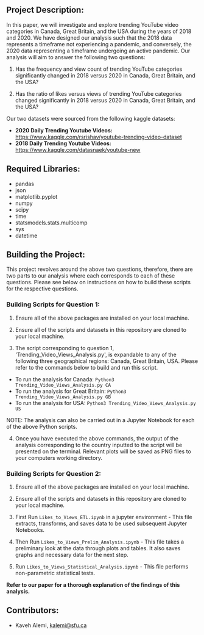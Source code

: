 ## Project Description: 
In this paper, we will investigate and explore trending YouTube video categories in Canada, Great Britain, and the USA during the years of 2018 and 2020. We have designed our analysis such that the 2018 data represents a timeframe not experiencing a pandemic, and conversely, the 2020 data representing a timeframe undergoing an active pandemic. Our analysis will aim to answer the following two questions:

1) Has the frequency and view count of trending YouTube categories significantly changed in 2018 versus 2020 in Canada, Great Britain, and the USA?

2) Has the ratio of likes versus views of trending YouTube categories changed significantly in 2018 versus 2020 in Canada, Great Britain, and the USA?

Our two datasets were sourced from the following kaggle datasets:

* **2020 Daily Trending Youtube Videos:**     https://www.kaggle.com/rsrishav/youtube-trending-video-dataset
* **2018 Daily Trending Youtube Videos:**     https://www.kaggle.com/datasnaek/youtube-new


## Required Libraries: 
- pandas
- json
- matplotlib.pyplot
- numpy
- scipy
- time
- statsmodels.stats.multicomp
- sys
- datetime


## Building the Project: 
This project revolves around the above two questions, therefore, there are two parts to our analysis where each corresponds to each of these questions. Please see below on instructions on how to build these scripts for the respective questions.

### Building Scripts for Question 1:

1) Ensure all of the above packages are installed on your local machine.

2) Ensure all of the scripts and datasets in this repository are cloned to your local machine.

3) The script corresponding to question 1, 'Trending_Video_Views_Analysis.py', is expandable to any of the following three geographical regions: Canada, Great Britain, USA. Please refer to the commands below to build and run this script.

* To run the analysis for Canada: `Python3 Trending_Video_Views_Analysis.py CA`
* To run the analysis for Great Britain: `Python3 Trending_Video_Views_Analysis.py GB`
* To run the analysis for USA: `Python3 Trending_Video_Views_Analysis.py US`

NOTE: The analysis can also be carried out in a Jupyter Notebook for each of the above Python scripts.

4) Once you have executed the above commands, the output of the analysis corresponding to the country inputted to the script will be presented on the terminal. Relevant plots will be saved as PNG files to your computers working directory.

### Building Scripts for Question 2:

1) Ensure all of the above packages are installed on your local machine.

2) Ensure all of the scripts and datasets in this repository are cloned to your local machine.

3) First Run `Likes_to_Views_ETL.ipynb` in a jupyter environment - This file extracts, transforms, and saves data to be used subsequent Jupyter Notebooks.

4) Then Run `Likes_to_Views_Prelim_Analysis.ipynb` - This file takes a preliminary look at the data through plots and tables. It also saves graphs and necessary data for the next step.

5) Run `Likes_to_Views_Statistical_Analysis.ipynb` - This file performs non-parametric statistical tests.


**Refer to our paper for a thorough explanation of the findings of this analysis.**

## Contributors:
- Kaveh Alemi, kalemi@sfu.ca
